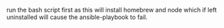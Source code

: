 run the bash script first as this will install homebrew and node which if left uninstalled will cause the ansible-playbook to fail. 
